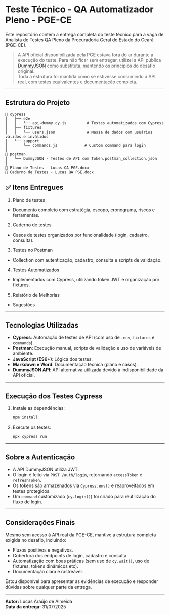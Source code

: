
# Teste Técnico - QA Automatizador Pleno - PGE-CE

Este repositório contém a entrega completa do teste técnico para a vaga de Analista de Testes QA Pleno da Procuradoria Geral do Estado do Ceará (PGE-CE).  

> A API oficial disponibilizada pela PGE estava fora do ar durante a execução do teste. Para não ficar sem entregar, utilizei a API pública [DummyJSON](https://dummyjson.com/) como substituta, mantendo os princípios do desafio original.  
> Toda a estrutura foi mantida como se estivesse consumindo a API real, com testes equivalentes e documentação completa.  

---

## Estrutura do Projeto

```
📁 cypress
│   ├── e2e
│   │   └── api-dummy.cy.js         # Testes automatizados com Cypress
│   ├── fixtures
│   │   └── users.json              # Massa de dados com usuários válidos e inválidos
│   └── support
│       └── commands.js            # Custom command para login
│
📁 postman
│   └── DummyJSON - Testes de API com Token.postman_collection.json
│
📄 Plano de Testes - Lucas QA PGE.docx
📄 Caderno de Testes - Lucas QA PGE.docx
```

## ✅ Itens Entregues

1. Plano de testes
- Documento completo com estratégia, escopo, cronograma, riscos e ferramentas.

2. Caderno de testes
- Casos de testes organizados por funcionalidade (login, cadastro, consulta).

3. Testes no Postman
- Collection com autenticação, cadastro, consulta e scripts de validação. 

4. Testes Automatizados
- Implementados com Cypress, utilizando token JWT e organização por fixtures. 

5. Relatório de Melhorias
- Sugestões
---

## Tecnologias Utilizadas

- **Cypress**: Automação de testes de API (com uso de `.env`, `fixtures` e `commands`).
- **Postman**: Execução manual, scripts de validação e uso de variáveis de ambiente.
- **JavaScript (ES6+)**: Lógica dos testes.
- **Markdown e Word**: Documentação técnica (plano e casos).
- **DummyJSON API**: API alternativa utilizada devido à indisponibilidade da API oficial.

---

## Execução dos Testes Cypress

1. Instale as dependências:
   ```bash
   npm install
   ```

2. Execute os testes:
   ```bash
   npx cypress run
   ```


---

## Sobre a Autenticação

- A API DummyJSON utiliza JWT.
- O login é feito via `POST /auth/login`, retornando `accessToken` e `refreshToken`.
- Os tokens são armazenados via `Cypress.env()` e reaproveitados em testes protegidos.
- Um `command` customizado (`cy.login()`) foi criado para reutilização do fluxo de login.

---

## Considerações Finais

Mesmo sem acesso à API real da PGE-CE, mantive a estrutura completa exigida no desafio, incluindo:

- Fluxos positivos e negativos.
- Cobertura dos endpoints de login, cadastro e consulta.
- Automatização com boas práticas (sem uso de `cy.wait()`, uso de fixtures, tokens dinâmicos etc).
- Documentação clara e rastreável.

Estou disponível para apresentar as evidências de execução e responder dúvidas sobre qualquer parte da entrega.

---

**Autor:** Lucas Araújo de Almeida  
**Data da entrega:** 31/07/2025
